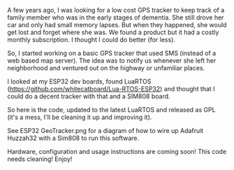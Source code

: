 A few years ago, I was looking for a low cost GPS tracker to keep track of a family
member who was in the early stages of dementia. She still drove her car and only
had small memory lapses. But when they happened, she would get lost and forget
where she was.  We found a product but it had a costly monthly subscription.
I thought I could do better (for less).

So, I started working on a basic GPS tracker that used SMS (instead of a web based
map server).  The idea was to notify us whenever she left her neighborhood and
ventured out on the highway or unfamiliar places.

I looked at my ESP32 dev boards, found LuaRTOS (https://github.com/whitecatboard/Lua-RTOS-ESP32) and thought that I could do a decent tracker with that and a SIM808
board.

So here is the code, updated to the latest LuaRTOS and released as GPL
(it's a mess, I'll be cleaning it up and improving it).

See ESP32 GeoTracker.png  for a diagram of how to wire up  Adafruit Huzzah32 with a Sim808 to run this software.

Hardware, configuration and usage instructions are coming soon!  This code needs cleaning!
Enjoy!
